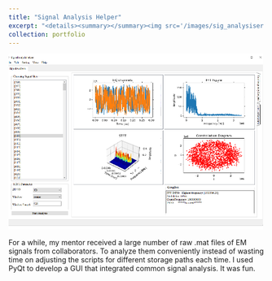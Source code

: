 ```yaml
---
title: "Signal Analysis Helper"
excerpt: "<details><summary></summary><img src='/images/sig_analysiser.png'></details>"
collection: portfolio
---
```

![](/images/sig_analysiser.png)

For a while, my mentor received a large number of raw .mat files of EM signals from collaborators. To analyze them conveniently instead of wasting time on adjusting the scripts for different storage paths each time. I used PyQt to develop a GUI that integrated common signal analysis. It was fun.
